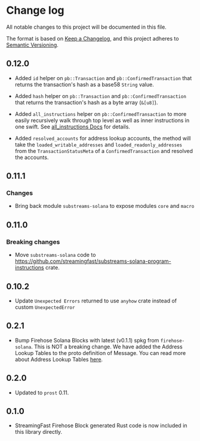 # Change log

All notable changes to this project will be documented in this file.

The format is based on [Keep a Changelog](https://keepachangelog.com/en/1.0.0/), and this project adheres to [Semantic Versioning](https://semver.org/spec/v2.0.0.html).

## 0.12.0

* Added `id` helper on `pb::Transaction` and `pb::ConfirmedTransaction` that returns the transaction's hash as a
  base58 `String` value.

* Added `hash` helper on `pb::Transaction` and `pb::ConfirmedTransaction` that returns the transaction's hash as a
  byte array (`&[u8]`).

* Added `all_instructions` helper on `pb::ConfirmedTransaction` to more easily recursively walk through
  top level as well as inner instructions in one swift. See [all_instructions Docs](https://docs.rs/substreams-solana/latest/substreams_solana/pb/sf/solana/type/v1/struct.ConfirmedTransaction.html#method.all_instructions) for details.

* Added `resolved_accounts` for address lookup accounts, the method will take the `loaded_writable_addresses` and `loaded_readonly_addresses` from the `TransactionStatusMeta` of a `ConfirmedTransaction` and resolved the accounts.

## 0.11.1

### Changes
* Bring back module `substreams-solana` to expose modules `core` and `macro`

## 0.11.0

### Breaking changes
*  Move `substreams-solana` code to https://github.com/streamingfast/substreams-solana-program-instructions crate.

## 0.10.2

* Update `Unexpected Errors` returned to use `anyhow` crate instead of custom `UnexpectedError`

## 0.2.1

* Bump Firehose Solana Blocks with latest (v0.1.1) spkg from `firehose-solana`. This is NOT a breaking change. We have added the Address Lookup Tables to the proto definition of Message. You can read more about Address Lookup Tables [here](https://docs.solana.com/developing/lookup-tables).

## 0.2.0

* Updated to `prost` 0.11.

## 0.1.0

* StreamingFast Firehose Block generated Rust code is now included in this library directly.
